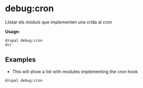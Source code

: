 # debug:cron
Llistar els mòduls que implementen una crida al cron

**Usage:**
```
drupal debug:cron
dcr
```

## Examples
* This will show a list with modules implementing the cron hook
```
drupal debug:cron
```
